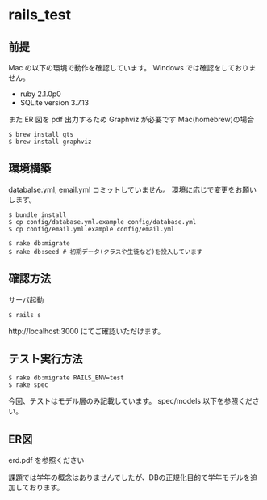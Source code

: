 # rails_test


## 前提

Mac の以下の環境で動作を確認しています。
Windows では確認をしておりません。

* ruby 2.1.0p0
* SQLite version 3.7.13

また ER 図を pdf 出力するため Graphviz が必要です
Mac(homebrew)の場合

```
$ brew install gts
$ brew install graphviz
```


## 環境構築

databalse.yml, email.yml コミットしていません。
環境に応じで変更をお願いします。

```
$ bundle install
$ cp config/database.yml.example config/database.yml
$ cp config/email.yml.example config/email.yml

$ rake db:migrate
$ rake db:seed # 初期データ(クラスや生徒など)を投入しています
```


## 確認方法

サーバ起動

```
$ rails s
```

http://localhost:3000
にてご確認いただけます。


## テスト実行方法

```
$ rake db:migrate RAILS_ENV=test
$ rake spec
```

今回、テストはモデル層のみ記載しています。
spec/models 以下を参照ください。


## ER図

erd.pdf を参照ください

課題では学年の概念はありませんでしたが、DBの正規化目的で学年モデルを追加しております。
